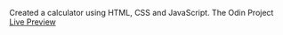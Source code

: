 Created a calculator using HTML, CSS and JavaScript. The Odin Project
[Live Preview](https://ajexks284.github.io/calculator/)